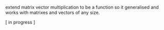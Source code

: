 



extend matrix vector multiplication to be a function so it generalised and works with 
matrixes and vectors of any size.


[ in progress ] 